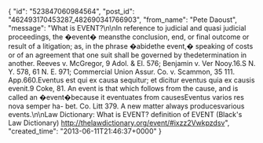  {
   "id": "523847060984564",
   "post_id": "462493170453287_482690341766903",
   "from_name": "Pete Daoust",
   "message": "What is EVENT?\n\nIn reference to judicial and quasi judicial proceedings, the �event� meansthe conclusion, end, or final outcome or result of a litigation; as, in the phrase �abidethe event,� speaking of costs or of an agreement that one suit shall be governed by thedetermination in another. Reeves v. McGregor, 9 Adol. & El. 576; Benjamin v. Ver Nooy.16.S N. Y. 578, 61 N. E. 971; Commercial Union Assur. Co. v. Scammon, 35 111. App.660.Eventus est qui ex causa sequitur; et dicitur eventus quia ex causis evenit.9 Coke, 81. An event is that which follows from the cause, and is called an �event�because it eventuates from causesEventus varios res nova semper ha- bet. Co. Litt 379. A new matter always producesvarious events.\n\nLaw Dictionary: What is EVENT? definition of EVENT (Black's Law Dictionary) http://thelawdictionary.org/event/#ixzz2Vwkpzdsv",
   "created_time": "2013-06-11T21:46:37+0000"
 }
